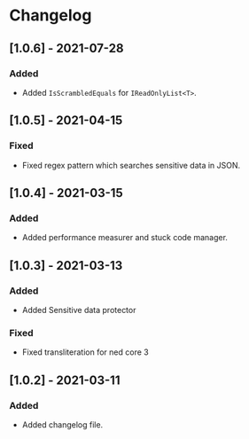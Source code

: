 # Changelog

## [1.0.6] - 2021-07-28

### Added

- Added `IsScrambledEquals` for `IReadOnlyList<T>`.

## [1.0.5] - 2021-04-15

### Fixed

- Fixed regex pattern which searches sensitive data in JSON.

## [1.0.4] - 2021-03-15

### Added

- Added performance measurer and stuck code manager.

## [1.0.3] - 2021-03-13

### Added

- Added Sensitive data protector

### Fixed

- Fixed transliteration for ned core 3

## [1.0.2] - 2021-03-11

### Added

- Added changelog file.
